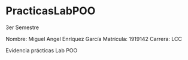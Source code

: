 # PracticasLabPOO

3er Semestre

Nombre: Miguel Angel Enríquez García
Matrícula: 1919142
Carrera: LCC


Evidencia prácticas Lab POO
